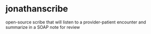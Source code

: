 # jonathanscribe
open-source scribe that will listen to a provider-patient encounter and summarize in a SOAP note for review

